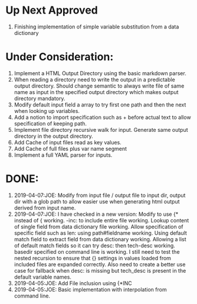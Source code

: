 # Up Next Approved

1. Finishing implementation of simple variable substitution from a data dictionary

# Under Consideration:

1. Implement a HTML Output Directory using the basic markdown parser.
2. When reading a directory need to write the output in a predictable output directory.  Should change semantic to always write file of same name as input in the specified output directory which makes output directory mandatory.
3. Modify default  input field a array to try first one path and then the next when looking up variables.
4. Add a notion to import specification such as + before actual text to allow specification of keeping path.
5. Implement file directory recursive walk for input.  Generate same output directory in the output directory.
6. Add Cache of input files read as key values.
7. Add Cache of full files plus var name segment 
8. Implement a full YAML parser for inputs.



# DONE:

1. 2019-04-07:JOE: Modify from input file / output file to input dir, output dir with a glob path to allow easier use when generating html output derived from input name.
2. 2019-04-07:JOE: I have checked in a new version:   Modify to use {* instead of { working.   -inc: to include entire file working.   Lookup content of single field from data dictionary file working.   Allow specification of specific field such as len: using  path#fieldname working.    Using default match field to extract field from data dictionary working.   Allowing a list of default match fields so it can try desc: then tech-desc working.   basedir specified on command line is working. I still need to test the nested recursion to ensure that {} settings in values loaded from included files are expanded correctly.   Also need to create a better use case for fallback when desc: is missing but tech_desc is present in the default variable names.   
3. 2019-04-05:JOE: Add File inclusion using {*INC
4. 2019-04-05:JOE: Basic implementation with interpolation from command line.



